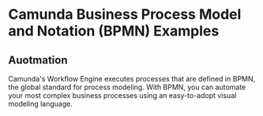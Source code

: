 # Camunda Business Process Model and Notation (BPMN) Examples

## Auotmation


Camunda's Workflow Engine executes processes that are defined in BPMN, the global standard for process modeling. With BPMN, you can automate your most complex business processes using an easy-to-adopt visual modeling language.
